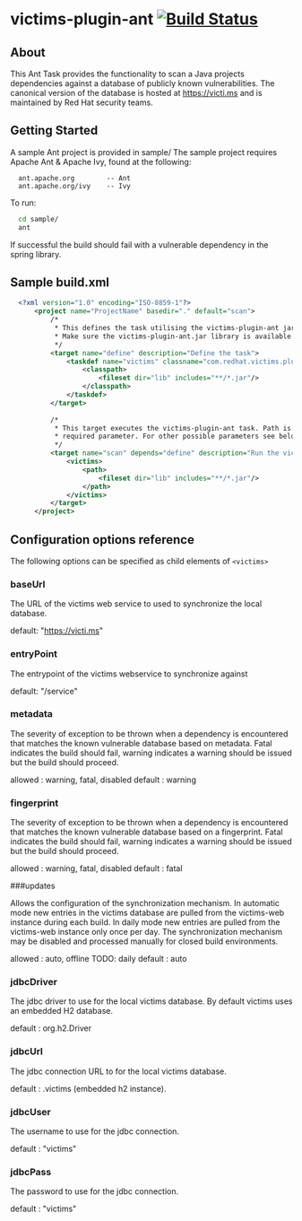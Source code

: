 # victims-plugin-ant [![Build Status](https://travis-ci.org/kgreav/victims-plugin-ant.png)](https://travis-ci.org/kgreav/victims-plugin-ant)

## About

This Ant Task provides the functionality to scan a Java projects dependencies against a database of publicly 
known vulnerabilities. The canonical version of the database is hosted at https://victi.ms and is maintained by
Red Hat security teams.

## Getting Started

A sample Ant project is provided in sample/
The sample project requires Apache Ant & Apache Ivy, found at the following:
```
  ant.apache.org        -- Ant
  ant.apache.org/ivy    -- Ivy
```
To run:
```sh
  cd sample/
  ant
```

If successful the build should fail with a vulnerable dependency in the spring library.

## Sample build.xml
```xml
  <?xml version="1.0" encoding="ISO-8859-1"?>
      <project name="ProjectName" basedir="." default="scan">
          /* 
           * This defines the task utilising the victims-plugin-ant jar.
           * Make sure the victims-plugin-ant.jar library is available in the classpath
           */
          <target name="define" description="Define the task">
              <taskdef name="victims" classname="com.redhat.victims.plugin.ant.VictimsTask">
                  <classpath>
                      <fileset dir="lib" includes="**/*.jar"/>
                  </classpath>
              </taskdef>
          </target>
          
          /*
           * This target executes the victims-plugin-ant task. Path is the only
           * required parameter. For other possible parameters see below.
           */
          <target name="scan" depends="define" description="Run the victims scan">
              <victims>
                  <path>
                      <fileset dir="lib" includes="**/*.jar"/>
                  </path>
              </victims>
          </target>
      </project>
```
## Configuration options reference

The following options can be specified as child elements of ```<victims>```

### baseUrl

The URL of the victims web service to used to synchronize the local database.

default: "https://victi.ms"

### entryPoint

The entrypoint of the victims webservice to synchronize against

default: "/service"

### metadata

The severity of exception to be thrown when a dependency is encountered that matches the known vulnerable database based on metadata. Fatal indicates the build should fail, warning indicates a warning should be issued but the build should proceed.

allowed : warning, fatal, disabled
default : warning

### fingerprint

The severity of exception to be thrown when a dependency is encountered that matches the known vulnerable database based on a fingerprint. Fatal indicates the build should fail, warning indicates a warning should be issued but the build should proceed.

allowed : warning, fatal, disabled
default : fatal

###updates

Allows the configuration of the synchronization mechanism. In automatic mode new entries in the victims database are pulled from the victims-web instance during each build. In daily mode new entries are pulled from the victims-web instance only once per day. The synchronization mechanism may be disabled and processed manually for closed build environments.

allowed : auto, offline TODO: daily
default : auto

### jdbcDriver

The jdbc driver to use for the local victims database. By default victims uses an embedded H2 database.

default : org.h2.Driver

### jdbcUrl

The jdbc connection URL to for the local victims database.

default : .victims (embedded h2 instance).

### jdbcUser

The username to use for the jdbc connection.

default : "victims"

### jdbcPass

The password to use for the jdbc connection.

default : "victims"
